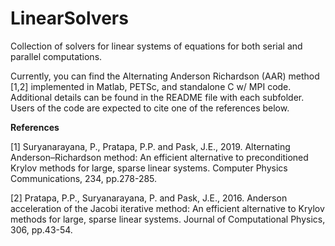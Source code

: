 # LinearSolvers

Collection of solvers for linear systems of equations for both serial and parallel computations. 

Currently, you can find the Alternating Anderson Richardson (AAR) method \[1,2\] implemented in Matlab, PETSc, and standalone C w/ MPI code. Additional details can be found in the README file with each subfolder. Users of the code are expected to cite one of the references below. 

**References**

\[1\] Suryanarayana, P., Pratapa, P.P. and Pask, J.E., 2019. Alternating Anderson–Richardson method: An efficient alternative to preconditioned Krylov methods for large, sparse linear systems. Computer Physics Communications, 234, pp.278-285.

\[2\] Pratapa, P.P., Suryanarayana, P. and Pask, J.E., 2016. Anderson acceleration of the Jacobi iterative method: An efficient alternative to Krylov methods for large, sparse linear systems. Journal of Computational Physics, 306, pp.43-54.

